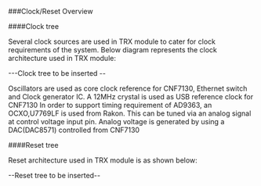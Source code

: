 ###Clock/Reset Overview

####Clock tree

Several clock sources are used in TRX module to cater for clock requirements of the system. Below diagram represents the clock architecture used in TRX module:

---Clock tree to be inserted -- 

Oscillators are used as core clock reference for CNF7130, Ethernet switch and Clock generator IC. 
A 12MHz crystal is used as USB reference clock for CNF7130
In order to support timing requirement of AD9363, an OCXO,U7769LF is used from Rakon. This can be tuned via an analog signal at control voltage input pin. Analog voltage is generated by using a DAC(DAC8571) controlled from CNF7130

####Reset tree

Reset architecture used in TRX module is as shown below:

--Reset tree to be inserted--

